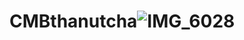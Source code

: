 # CMBthanutcha![IMG_6028](https://user-images.githubusercontent.com/123966489/215518585-b71ed5df-c3f0-45be-aad0-9bd39bc345bd.JPG)
